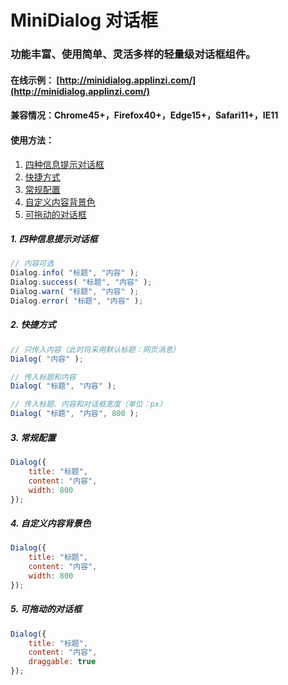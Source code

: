 # MiniDialog 对话框

### 功能丰富、使用简单、灵活多样的轻量级对话框组件。

#### 在线示例： [http://minidialog.applinzi.com/](http://minidialog.applinzi.com/)

#### 兼容情况：Chrome45+，Firefox40+，Edge15+，Safari11+，IE11

#### 使用方法：

1. [四种信息提示对话框](#四种信息提示对话框)
2. [快捷方式](#快捷方式)
3. [常规配置](#常规配置)
4. [自定义内容背景色](#自定义内容背景色)
5. [可拖动的对话框](#可拖动的对话框)

##### 1. 四种信息提示对话框

```js
// 内容可选
Dialog.info( "标题", "内容" );
Dialog.success( "标题", "内容" );
Dialog.warn( "标题", "内容" );
Dialog.error( "标题", "内容" );
```

##### 2. 快捷方式
```js
// 只传入内容（此时将采用默认标题：网页消息）
Dialog( "内容" );

// 传入标题和内容
Dialog( "标题", "内容" );

// 传入标题、内容和对话框宽度（单位：px）
Dialog( "标题", "内容", 800 );
```

##### 3. 常规配置
```js
Dialog({
    title: "标题",
    content: "内容",
    width: 800
});
```

##### 4. 自定义内容背景色
```js
Dialog({
    title: "标题",
    content: "内容",
    width: 800
});
```

##### 5. 可拖动的对话框
```js
Dialog({
    title: "标题",
    content: "内容",
    draggable: true
});
```
